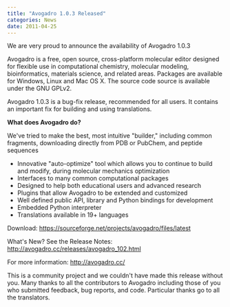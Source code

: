 ```yaml
---
title: "Avogadro 1.0.3 Released"
categories: News
date: 2011-04-25
---
```


We are very proud to announce the availability of Avogadro 1.0.3

Avogadro is a free, open source, cross-platform molecular editor
designed for flexible use in computational chemistry, molecular
modeling, bioinformatics, materials science, and related
areas. Packages are available for Windows, Linux and Mac OS X. The
source code source is available under the GNU GPLv2.

Avogadro 1.0.3 is a bug-fix release, recommended for all users. It
contains an important fix for building and using translations.

**What does Avogadro do?**

We've tried to make the best, most intuitive "builder," including common fragments, downloading directly from PDB or PubChem, and peptide sequences

* Innovative "auto-optimize" tool which allows you to continue to build and modify, during molecular mechanics optimization
* Interfaces to many common computational packages
* Designed to help both educational users and advanced research
* Plugins that allow Avogadro to be extended and customized
* Well defined public API, library and Python bindings for development
* Embedded Python interpreter
* Translations available in 19+ languages

Download: <https://sourceforge.net/projects/avogadro/files/latest>

What's New? See the Release Notes: <http://avogadro.cc/releases/avogadro_102.html>

For more information: <http://avogadro.cc/>

This is a community project and we couldn't have made this release
without you. Many thanks to all the contributors to Avogadro including
those of you who submitted feedback, bug reports, and code. Particular
thanks go to all the translators.
